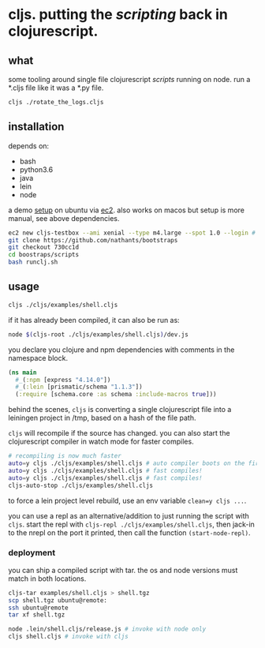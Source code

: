 # cljs. putting the *scripting* back in clojurescript.

## what

some tooling around single file clojurescript *scripts* running on node. run a *.cljs file like it was a *.py file.

``` bash
cljs ./rotate_the_logs.cljs
```

## installation

depends on:
- bash
- python3.6
- java
- lein
- node

a demo [setup](https://github.com/nathants/bootstraps/blob/aa1c119d0182784199e425bad810ee53fb97ca64/ubuntu/scripts/runclj.sh/) on ubuntu via [ec2](https://github.com/nathants/py-aws/tree/7f436794e3cfaeeb6da3e85d457307e2eef442c2). also works on macos but setup is more manual, see above dependencies.

``` bash
ec2 new cljs-testbox --ami xenial --type m4.large --spot 1.0 --login # py-aws
git clone https://github.com/nathants/bootstraps
git checkout 730cc1d
cd boostraps/scripts
bash runclj.sh
```

## usage

``` bash
cljs ./cljs/examples/shell.cljs
```

if it has already been compiled, it can also be run as:

``` bash
node $(cljs-root ./cljs/examples/shell.cljs)/dev.js
```

you declare you clojure and npm dependencies with comments in the namespace block.

``` clojure
(ns main
  #_(:npm [express "4.14.0"])
  #_(:lein [prismatic/schema "1.1.3"])
  (:require [schema.core :as schema :include-macros true]))
```

behind the scenes, `cljs` is converting a single clojurescript file into a leiningen project in /tmp, based on a hash of the file path.

`cljs` will recompile if the source has changed. you can also start the clojurescript compiler in watch mode for faster compiles.

``` bash
# recompiling is now much faster
auto=y cljs ./cljs/examples/shell.cljs # auto compiler boots on the first call
auto=y cljs ./cljs/examples/shell.cljs # fast compiles!
auto=y cljs ./cljs/examples/shell.cljs # fast compiles!
cljs-auto-stop ./cljs/examples/shell.cljs
```

to force a lein project level rebuild, use an env variable `clean=y cljs ...`.

you can use a repl as an alternative/addition to just running the script with `cljs`. start the repl with `cljs-repl ./cljs/examples/shell.cljs`, then jack-in to the nrepl on the port it printed, then call the function `(start-node-repl)`.

### deployment

you can ship a compiled script with tar. the os and node versions must match in both locations.

``` bash
cljs-tar examples/shell.cljs > shell.tgz
scp shell.tgz ubuntu@remote:
ssh ubuntu@remote
tar xf shell.tgz

node .lein/shell.cljs/release.js # invoke with node only
cljs shell.cljs # invoke with cljs
```

